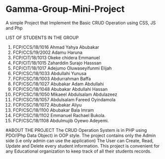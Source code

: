 # Gamma-Group-Mini-Project
A simple Project that Implement the Basic CRUD Operation using CSS, JS and Php

LIST OF STUDENTS IN THE GROUP
1. FCP/CCS/18/1016   Ahmad Yahya Abubakar
2. FCP/CCS/19/2002  Adamu  Haruna
3. FCP/CIT/18/1013 Okeke chidera Emmanuel
4. FCP/CIT/18/1015  Zaharddin Surajo Hasssan 
5. FCP/CIT/18/1017  Adejumo Oluwaseyifunmi Elijah
6. FCP/CSC/18/1033 Abdullahi Yunusa
7. FCP/CSC/18/1003 Abdurrahman Baffa
8. FCP/CSC/18/1027 Abubakar Adam Abdullahi 
9. FCP/CSC/18/1048 Abubakar Abdullahi Hassan 
10. FCP/CSC/18/1050 Mikaeel Abdulsalam Abdulazeez
11. FCP/CSC/18/1057 Abdulsalam Fareed Oyindamola
12. FCP/CSC/18/1072 Abubakar Aliyu 
13. FCP/CSC/18/1100 Abubakar Bala Imram 
14. FCP/CSC/18/11O2 Emmanuel Rachael Bukola.
15. FCP/CSC/18/1108 Abdulmujib Oyewo Adeyemi.


#ABOUT THE PROJECT
The CRUD Operation System is in PHP using PDO/(Php Data Object) in OOP style.
The project contains only the Admin side (i.e only admin can use the application)
The User can Create, Read, Update and Delete every student information. This project is convenient for any Educational organization to keep track of all their students records.

